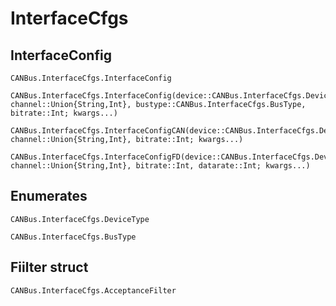 # InterfaceCfgs

## InterfaceConfig

```@docs
CANBus.InterfaceCfgs.InterfaceConfig
```

```@docs
CANBus.InterfaceCfgs.InterfaceConfig(device::CANBus.InterfaceCfgs.DeviceType, channel::Union{String,Int}, bustype::CANBus.InterfaceCfgs.BusType, bitrate::Int; kwargs...)
```

```@docs
CANBus.InterfaceCfgs.InterfaceConfigCAN(device::CANBus.InterfaceCfgs.DeviceType, channel::Union{String,Int}, bitrate::Int; kwargs...)
```

```@docs
CANBus.InterfaceCfgs.InterfaceConfigFD(device::CANBus.InterfaceCfgs.DeviceType, channel::Union{String,Int}, bitrate::Int, datarate::Int; kwargs...)
```

## Enumerates

```@docs
CANBus.InterfaceCfgs.DeviceType
```

```@docs
CANBus.InterfaceCfgs.BusType
```

## Fiilter struct

```@docs
CANBus.InterfaceCfgs.AcceptanceFilter
```
